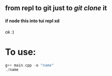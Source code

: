 ## from repl to git just  to *git clone* it 
#### if node this into tui repl xd 


ok :)

# To use:
```c
g++ main.cpp -o "name"
./name 
```

